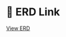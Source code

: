 # 📌 ERD Link

[View ERD](https://lucid.app/lucidchart/b8c2d9ac-490b-4579-be41-9a4af9052de1/edit?viewport_loc=-33%2C-1201%2C1284%2C3685%2C0_0&invitationId=inv_9099be9b-262f-419e-beb3-f7f78d205ea5)
